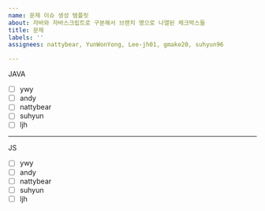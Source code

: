 ```yaml
---
name: 문제 이슈 생성 템플릿
about: 자바와 자바스크립트로 구분해서 브랜치 명으로 나열된 체크박스들
title: 문제
labels: ''
assignees: nattybear, YunWonYong, Lee-jh01, gmake20, suhyun96

---
```


JAVA
- [ ] ywy
- [ ] andy
- [ ] nattybear
- [ ] suhyun
- [ ] ljh
<hr>

JS
- [ ] ywy
- [ ] andy
- [ ] nattybear
- [ ] suhyun
- [ ] ljh
